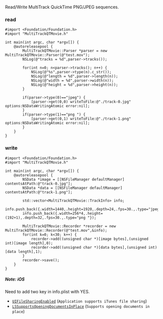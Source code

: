 Read/Write MultiTrack QuickTime PNG/JPEG sequences.

### read

```
#import <Foundation/Foundation.h>
#import "MultiTrackQTMovie.h"

int main(int argc, char *argv[]) {
    @autoreleasepool {
        MultiTrackQTMovie::Parser *parser = new MultiTrackQTMovie::Parser(@"test.mov");
        NSLog(@"tracks = %d",parser->tracks());
        
        for(int n=0; n<parser->tracks(); n++) {
            NSLog(@"%s",parser->type(n).c_str());
            NSLog(@"length = %d",parser->length(n));
            NSLog(@"width = %d",parser->width(n));
            NSLog(@"height = %d",parser->height(n));
        }
        
        if(parser->type(0)=="jpeg") {
            [parser->get(0,0) writeToFile:@"./track-0.jpg" options:NSDataWritingAtomic error:nil];
        }
        if(parser->type(1)=="png ") {
            [parser->get(0,1) writeToFile:@"./track-1.png" options:NSDataWritingAtomic error:nil];
        }
    }
}
```

### write

```
#import <Foundation/Foundation.h>
#import "MultiTrackQTMovie.h"

int main(int argc, char *argv[]) {
    @autoreleasepool {
        NSData *image = [[NSFileManager defaultManager] contentsAtPath:@"track-0.jpg"];
        NSData *data = [[NSFileManager defaultManager] contentsAtPath:@"track-1.png"];
        
        std::vector<MultiTrackQTMovie::TrackInfo> info;
        info.push_back({.width=1440,.height=1920,.depth=24,.fps=30.,.type="jpeg"});
        info.push_back({.width=256*4,.height=(192+1),.depth=32,.fps=30.,.type="png "});
        
        MultiTrackQTMovie::Recorder *recorder = new MultiTrackQTMovie::Recorder(@"test.mov",&info);
        for(int k=0; k<30; k++) {
            recorder->add((unsigned char *)[image bytes],(unsigned int)[image length],0);
            recorder->add((unsigned char *)[data bytes],(unsigned int)[data length],1);
        }
        recorder->save();
    }
}
```

##### Note: iOS

Need to add two key in info.plist with YES.

- [`UIFileSharingEnabled`](https://developer.apple.com/library/content/documentation/General/Reference/InfoPlistKeyReference/Articles/iPhoneOSKeys.html#//apple_ref/doc/uid/TP40009252-SW20) (`Application supports iTunes file sharing`)
- [`LSSupportsOpeningDocumentsInPlace`](https://developer.apple.com/library/content/documentation/General/Reference/InfoPlistKeyReference/Articles/LaunchServicesKeys.html#//apple_ref/doc/uid/TP40009250-SW13) (`Supports opening documents in place`)
